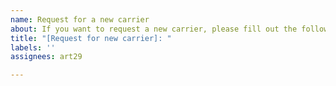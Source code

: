 ```yaml
---
name: Request for a new carrier
about: If you want to request a new carrier, please fill out the following form.
title: "[Request for new carrier]: "
labels: ''
assignees: art29

---
```



